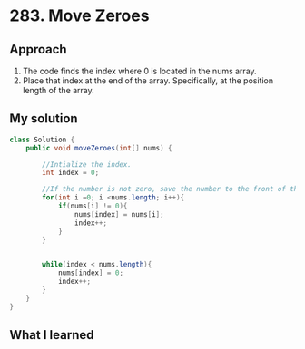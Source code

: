# 283. Move Zeroes

## Approach
1. The code finds the index where 0 is located in the nums array.
2. Place that index at the end of the array. Specifically, at the position length of the array.

## My solution
```java
class Solution {
    public void moveZeroes(int[] nums) {

        //Intialize the index.
        int index = 0; 

        //If the number is not zero, save the number to the front of the array. 
        for(int i =0; i <nums.length; i++){
            if(nums[i] != 0){
                nums[index] = nums[i]; 
                index++; 
            }
        }

        
        while(index < nums.length){
            nums[index] = 0; 
            index++; 
        }
    }   
}
```
## What I learned 



